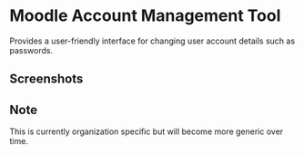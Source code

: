 # Moodle Account Management Tool
Provides a user-friendly interface for changing user account details such as passwords.

## Screenshots


## Note
This is currently organization specific but will become more generic over time.
